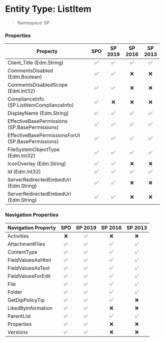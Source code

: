 # Entity Type: ListItem

> Namespace: SP

### Properties

Property | SPO | SP 2019 | SP 2016 | SP 2013
----------|:---:|:-------:|:-------:|:-------:
Client_Title (Edm.String) | ✅ | ✅ | ✅ | ✅
CommentsDisabled (Edm.Boolean) | ✅ | ✅ | ❌ | ❌
CommentsDisabledScope (Edm.Int32) | ✅ | ✅ | ❌ | ❌
ComplianceInfo (SP.ListItemComplianceInfo) | ✅ | ❌ | ❌ | ❌
DisplayName (Edm.String) | ✅ | ✅ | ✅ | ✅
EffectiveBasePermissions (SP.BasePermissions) | ✅ | ✅ | ✅ | ✅
EffectiveBasePermissionsForUI (SP.BasePermissions) | ✅ | ✅ | ✅ | ✅
FileSystemObjectType (Edm.Int32) | ✅ | ✅ | ✅ | ✅
IconOverlay (Edm.String) | ✅ | ✅ | ❌ | ❌
Id (Edm.Int32) | ✅ | ✅ | ✅ | ✅
ServerRedirectedEmbedUri (Edm.String) | ✅ | ✅ | ❌ | ❌
ServerRedirectedEmbedUrl (Edm.String) | ✅ | ✅ | ❌ | ❌

### Navigation Properties

Navigation Property | SPO | SP 2019 | SP 2016 | SP 2013
----------|:---:|:-------:|:-------:|:-------:
Activities | ❌ | ✅ | ❌ | ❌
AttachmentFiles | ✅ | ✅ | ✅ | ✅
ContentType | ✅ | ✅ | ✅ | ✅
FieldValuesAsHtml | ✅ | ✅ | ✅ | ✅
FieldValuesAsText | ✅ | ✅ | ✅ | ✅
FieldValuesForEdit | ✅ | ✅ | ✅ | ✅
File | ✅ | ✅ | ✅ | ✅
Folder | ✅ | ✅ | ✅ | ✅
GetDlpPolicyTip | ✅ | ✅ | ✅ | ❌
LikedByInformation | ✅ | ✅ | ❌ | ❌
ParentList | ✅ | ✅ | ✅ | ✅
Properties | ✅ | ✅ | ❌ | ❌
Versions | ✅ | ✅ | ❌ | ❌